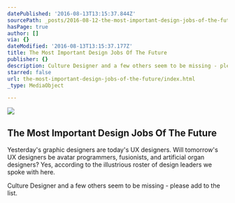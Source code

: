 ```yaml
---
datePublished: '2016-08-13T13:15:37.844Z'
sourcePath: _posts/2016-08-12-the-most-important-design-jobs-of-the-future.md
hasPage: true
author: []
via: {}
dateModified: '2016-08-13T13:15:37.177Z'
title: The Most Important Design Jobs Of The Future
publisher: {}
description: Culture Designer and a few others seem to be missing - please add to the list.
starred: false
url: the-most-important-design-jobs-of-the-future/index.html
_type: MediaObject

---
```

<article style=""><img src="https://imgflo.herokuapp.com/graph/vahj1ThiexotieMo/edc7fe7c4d8bd37e089ca481510275ee/noop.jpg?input=http%3A%2F%2Fa.fastcompany.net%2Fmultisite_files%2Ffastcompany%2Fimagecache%2Finline-large%2Finline%2F2015%2F12%2F3054433-inline-i-vr-the-most-important-design-jobs-of-the-future.jpg" /><h1>The Most Important Design Jobs Of The Future</h1><p>Yesterday's graphic designers are today's UX designers. Will tomorrow's UX designers be avatar programmers, fusionists, and artificial organ designers? Yes, according to the illustrious roster of design leaders we spoke with here.</p></article>

Culture Designer and a few others seem to be missing - please add to the list.